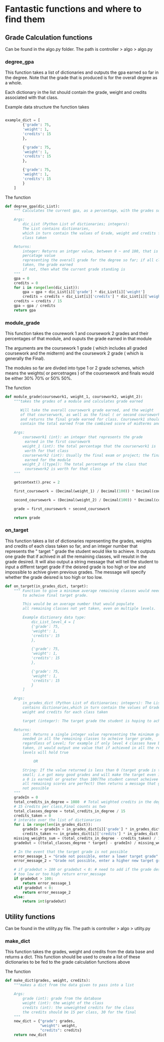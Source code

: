 # Fantastic functions and where to find them

## Grade Calculation functions 
Can be found in the algo.py folder. The path is controller > algo > algo.py

### degree_gpa 
This function takes a list of dictionaries and outputs the gpa earned so far in the degree. Note that the grade that is produced is for the overall degree as a whole.

Each dictionary in the list should contain the grade, weight and credits associated with that class.

Example data structure the function takes 
~~~python 

example_dict = [
        {'grade': 75,
        'weight': 1,
        'credits': 15
        },

        {'grade': 75,
        'weight': 1,
        'credits': 15
        },

        {'grade': 75,
        'weight': 1,
        'credits': 15
        }
    ]

~~~

The function 

~~~python 
def degree_gpa(dic_List):
    """ Calculates the current gpa, as a percentage, with the grades so far

    Args:
        dic_List (Python List of dictionaries; integers):
        The List contains dictionaries,
        which in turn contain the values of Grade, weight and credits for each
        class taken

    Returns:
        integer: Returns an intger value, between 0 ~ and 100, that is the
        percatage value
        representing the overall grade for the degree so far; if all classe
        taken, the grade earned
        if not, then what the current grade standing is
    """
    gpa = 0
    credits = 0
    for i in range(len(dic_List)):
        gpa = gpa + dic_List[i]['grade'] * dic_List[i]['weight']
        credits = credits + dic_List[i]['credits'] * dic_List[i]['weight']
    credits = credits / 15
    gpa = gpa / credits
    return gpa

~~~

### module_grade
This function takes the courework 1 and coursework 2 grades and their percentages of that module, and ouputs the grade earned in that module

The arguments are the coursework 1 grade ( which includes all graded coursework and the midterm) and the coursework 2 grade ( which is generally the Final). 

The modules so far are divded into type 1 or 2 grade schemes, which means the weights( or percetnages ) of the couorsework and finals would be either 30% 70% or 50% 50%. 

The function 
~~~python 
def module_grade(coursework1, weight_1, coursework2, weight_2):
    """takes the grades of a module and calculates grade earned

       Will take the overall coursework grade earned, and the weight
       of that courserwork, as well as the final ( or second coursework)
       and returns the final grade earned for class. Coursework1 should
       contain the total earned from the combined score of midterms and quizzes

    Args:
        coursework1 (int): an integer that represents the grade
         earned in the first coursework
        weight_1 (int): the total percentage that the courserwork1 is
         worth for that class
        courserwork2 (int): Usually the final exam or project; the final grade
         earned for the module
        weight_2 ([type]): The total percentage of the class that
         coursework2 is worth for that class
    """

    getcontext().prec = 2

    first_coursework = (Decimal(weight_1) / Decimal(100)) * Decimal(coursework1)

    second_coursework = (Decimal(weight_2) / Decimal(100)) * Decimal(coursework2)

    grade = first_coursework + second_coursework

    return grade

~~~

### on_target 
This function takes a list of dictionaries representing the grades, weights and credits of each class taken so far, and an integer number that represents the " target " grade the student would like to achieve.  It outputs one grade that if achived in all the remaining classes, will resulst in the grade desired. 
It will also output a string message that will tell the student to input a differnt target grade if the deisred grade is too high or low and impossible to achive given previous grades. The message will specify whether the grade deisred is too high or too low.

~~~python
def on_target(in_grades_dict, target):
    """ Function to give a minimum average remaining classes would need
        to acheive final target grade.

        This would be an average number that would populate
        all remaining classes not yet taken, even on multiple levels.

        Example dictionary data type:
            dic_List_level_4 = [
            {'grade': 75,
            'weight': 1,
            'credits': 15
            },

            {'grade': 75,
            'weight': 1,
            'credits': 15
            },

            {'grade': 75,
            'weight': 1,
            'credits': 15
            }
        ]

    Args:
        in_grades_dict (Python List of dictionaries; integers): The List
        contains dictionaries,which in turn contain the values of Grade,
        weight and credits for each class taken

        target (integer): The target grade the student is hoping to acheive

    Returns:
        int: Returns a single integer value representing the minimum grades
        needed in all the remaining classes to acheive targer grade,
        regardless of Level; for example if only level 4 classes have been
        taken, it would output one value that if achieved in all the remaining
        levels will hold true

             OR

        String: If the value returned is less than 0 (target grade is too
        small; i.e got many good grades and will make the target even if
        a 0 is earned) or greater than 100(The student cannot acheivee even if
        all remaining scores are perfect) then returns a message that grade is
        not possible
    """
    gradeIn = 0
    total_credits_in_degree = 1080  # Total weighted credits in the degree
    # 15 credits per class,Final counts as two
    total_classes_degree = total_credits_in_degree / 15
    credits_taken = 0
    # interate over the list of dictionaries
    for i in range(len(in_grades_dict)):
        gradeIn = gradeIn + in_grades_dict[i]['grade'] * in_grades_dict[i]['weight']
        credits_taken += in_grades_dict[i]['credits'] * in_grades_dict[i]['weight']
    missing_weights_sum = (total_credits_in_degree - credits_taken) / 15
    gradeOut = ((total_classes_degree * target) - gradeIn) / missing_weights_sum

    # In the event that the target grade is not possible
    error_message_1 = "Grade not possible, enter a lower target grade"
    error_message_2 = "Grade not possible, enter a higher new target grade"

    # if gradeOut > 100 or gradeOut < 0: # need to add if the grade desired is
    # too low or too high return error_message
    if gradeOut > 100:
        return error_message_1
    elif gradeOut < 0:
        return error_message_2
    else:
        return int(gradeOut)
~~~

## Utility functions
Can be found in the utility.py file. The path is controller > algo > utlity.py

### make_dict 
This function takes the grades, weight and credits from the data base and returns a dict. This function should be used to create a list of these dictionaries to be fed to the grade calculation functions above 

The function 

~~~python
def make_dict(grades, weight, credits):
    """makes a dict from the data given to pass into a list

    Args:
        grade (int): grade from the database
        weight (int): the weight of the class
        credits (int): the unweighted credits for the class
        the credits should be 15 per class, 30 for the final
    """
    new_dict = {"grade": grades,
                "weight": weight,
                "credits": credits}
    return new_dict

~~~